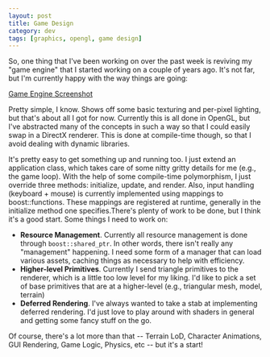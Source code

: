 ```yaml
---           
layout: post
title: Game Design
category: dev
tags: [graphics, opengl, game design]
---
```

So, one thing that I've been working on over the past week is reviving my "game engine" that I started working on a couple of years ago. It's not far, but I'm currently happy with the way things are going:

[Game Engine Screenshot](http://webdocs.cs.ualberta.ca/~gedge/images/gameengine/2010_Feb_01.jpg)

<!-- more -->
Pretty simple, I know. Shows off some basic texturing and per-pixel lighting, but that's about all I got for now. Currently this is all done in OpenGL, but I've abstracted many of the concepts in such a way so that I could easily swap in a DirectX renderer. This is done at compile-time though, so that I avoid dealing with dynamic libraries.

It's pretty easy to get something up and running too. I just extend an application class, which takes care of some nitty gritty details for me (e.g., the game loop). With the help of some compile-time polymorphism, I just override three methods: initialize, update, and render. Also, input handling (keyboard + mouse) is currently implemented using mappings to boost::functions. These mappings are registered at runtime, generally in the initialize method one specifies.There's plenty of work to be done, but I think it's a good start. Some things I need to work on:

* __Resource Management__. Currently all resource management is done through `boost::shared_ptr`. In other words, there isn't really any "management" happening. I need some form of a manager that can load various assets, caching things as necessary to help with efficiency.
* __Higher-level Primitives__. Currently I send triangle primitives to the renderer, which is a little too low level for my liking. I'd like to pick a set of base primitives that are at a higher-level (e.g., triangular mesh, model, terrain)
* __Deferred Rendering__. I've always wanted to take a stab at implementing deferred rendering. I'd just love to play around with shaders in general and getting some fancy stuff on the go.

Of course, there's a lot more than that -- Terrain LoD, Character Animations, GUI Rendering, Game Logic, Physics, etc -- but it's a start!